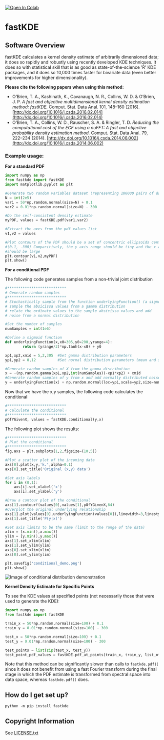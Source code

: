 <a target="_blank" href="https://colab.research.google.com/github/LBL-EESA/fastkde/blob/main/testing/readme_test.ipynb"> <img src="https://colab.research.google.com/assets/colab-badge.svg" alt="Open In Colab"/> </a>

# fastKDE

## Software Overview

fastKDE calculates a kernel density estimate of arbitrarily dimensioned
data; it does so rapidly and robustly using recently developed KDE
techniques. It does so with statistical skill that is as good as
state-of-the-science 'R' KDE packages, and it does so 10,000 times
faster for bivariate data (even better improvements for higher
dimensionality).

**Please cite the following papers when using this method:**

* O’Brien, T. A., Kashinath, K., Cavanaugh, N. R., Collins, W. D. & O’Brien, J. P. *A fast and objective multidimensional kernel density estimation method: fastKDE.* Comput. Stat. Data Anal. 101, 148–160 (2016). [http://dx.doi.org/10.1016/j.csda.2016.02.014](http://dx.doi.org/10.1016/j.csda.2016.02.014)
* O’Brien, T. A., Collins, W. D., Rauscher, S. A. & Ringler, T. D. *Reducing the computational cost of the ECF using a nuFFT: A fast and objective probability density estimation method.* Comput. Stat. Data Anal. 79, 222–234 (2014). [http://dx.doi.org/10.1016/j.csda.2014.06.002](http://dx.doi.org/10.1016/j.csda.2014.06.002)

### Example usage:

**For a standard PDF**

```python
import numpy as np
from fastkde import fastKDE
import matplotlib.pyplot as plt

#Generate two random variables dataset (representing 100000 pairs of datapoints)
N = int(2e5)
var1 = 50*np.random.normal(size=N) + 0.1
var2 = 0.01*np.random.normal(size=N) - 300

#Do the self-consistent density estimate
myPDF, values = fastKDE.pdf(var1,var2)

#Extract the axes from the pdf values list
v1,v2 = values

#Plot contours of the PDF should be a set of concentric ellipsoids centered on
#(0.1, -300) Comparitively, the y axis range should be tiny and the x axis range
#should be large
plt.contour(v1,v2,myPDF)
plt.show()
```


**For a conditional PDF**

The following code generates samples from a non-trivial joint
distribution

```python
#***************************
# Generate random samples
#***************************
# Stochastically sample from the function underlyingFunction() (a sigmoid):
# sample the absicissa values from a gamma distribution
# relate the ordinate values to the sample absicissa values and add
# noise from a normal distribution

#Set the number of samples
numSamples = int(1e6)

#Define a sigmoid function
def underlyingFunction(x,x0=305,y0=200,yrange=4):
        return (yrange/2)*np.tanh(x-x0) + y0

xp1,xp2,xmid = 5,2,305  #Set gamma distribution parameters
yp1,yp2 = 0,12          #Set normal distribution parameters (mean and std)

#Generate random samples of X from the gamma distribution
x = -(np.random.gamma(xp1,xp2,int(numSamples))-xp1*xp2) + xmid
#Generate random samples of y from x and add normally distributed noise
y = underlyingFunction(x) + np.random.normal(loc=yp1,scale=yp2,size=numSamples)
```

Now that we have the x,y samples, the following code calculates the
conditional

```python
#***************************
# Calculate the conditional
#***************************
pOfYGivenX, values = fastKDE.conditional(y,x)
```

The following plot shows the results:

```python
#***************************
# Plot the conditional
#***************************
fig,axs = plt.subplots(1,2,figsize=(10,5))

#Plot a scatter plot of the incoming data
axs[0].plot(x,y,'k.',alpha=0.1)
axs[0].set_title('Original (x,y) data')

#Set axis labels
for i in (0,1):
    axs[i].set_xlabel('x')
    axs[i].set_ylabel('y')

#Draw a contour plot of the conditional
axs[1].contourf(values[0],values[1],pOfYGivenX,64)
#Overplot the original underlying relationship
axs[1].plot(values[0],underlyingFunction(values[0]),linewidth=3,linestyle='--',alpha=0.5)
axs[1].set_title('P(y|x)')

#Set axis limits to be the same (limit to the range of the data)
xlim = [x.min(),x.max()]
ylim = [y.min(),y.max()]
axs[1].set_xlim(xlim)
axs[1].set_ylim(ylim)
axs[0].set_xlim(xlim)
axs[0].set_ylim(ylim)

plt.savefig('conditional_demo.png')
plt.show()
```

![Image of conditional distribution demonstration](conditional_demo.png)

**Kernel Density Estimate for Specific Points**

To see the KDE values at specified points (not necessarily those that were used to generate the KDE):

```python
import numpy as np
from fastkde import fastKDE

train_x = 50*np.random.normal(size=100) + 0.1
train_y = 0.01*np.random.normal(size=100) - 300

test_x = 50*np.random.normal(size=100) + 0.1
test_y = 0.01*np.random.normal(size=100) - 300

test_points = list(zip(test_x, test_y))
test_point_pdf_values = fastKDE.pdf_at_points(train_x, train_y, list_of_points = test_points)
```

Note that this method can be significantly slower than calls to `fastkde.pdf()` since it does not benefit from using a fast Fourier transform during the final stage in which the PDF estimate is transformed from spectral space into data space, whereas `fastkde.pdf()` does.

How do I get set up?
--------------------

`python -m pip install fastkde`

Copyright Information
---------------------

See [LICENSE.txt](LICENSE.txt)